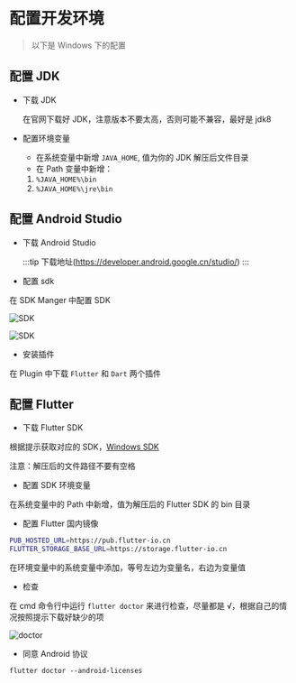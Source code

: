# 配置开发环境

> 以下是 Windows 下的配置

## 配置 JDK

- 下载 JDK

  在官网下载好 JDK，注意版本不要太高，否则可能不兼容，最好是 jdk8

- 配置环境变量
  - 在系统变量中新增 `JAVA_HOME`, 值为你的 JDK 解压后文件目录
  - 在 Path 变量中新增：
  1. `%JAVA_HOME%\bin`
  2. `%JAVA_HOME%\jre\bin`

## 配置 Android Studio

- 下载 Android Studio

  :::tip
  下载地址(https://developer.android.google.cn/studio/)
  :::

- 配置 sdk

在 SDK Manger 中配置 SDK

![SDK](/image/androidsdk.png)

![SDK](/image/androidsdk2.png)

- 安装插件

在 Plugin 中下载 `Flutter` 和 `Dart` 两个插件

## 配置 Flutter

- 下载 Flutter SDK

根据提示获取对应的 SDK，[Windows SDK](https://flutter.cn/docs/get-started/install/windows#get-the-flutter-sdk)

注意：解压后的文件路径不要有空格

- 配置 SDK 环境变量

在系统变量中的 Path 中新增，值为解压后的 Flutter SDK 的 bin 目录

- 配置 Flutter 国内镜像

```bash
PUB_HOSTED_URL=https://pub.flutter-io.cn
FLUTTER_STORAGE_BASE_URL=https://storage.flutter-io.cn
```

在环境变量中的系统变量中添加，等号左边为变量名，右边为变量值

- 检查

在 cmd 命令行中运行 `flutter doctor` 来进行检查，尽量都是 √，根据自己的情况按照提示下载好缺少的项

![doctor](/image/doctor.png)

- 同意 Android 协议

```shell
flutter doctor --android-licenses
```
